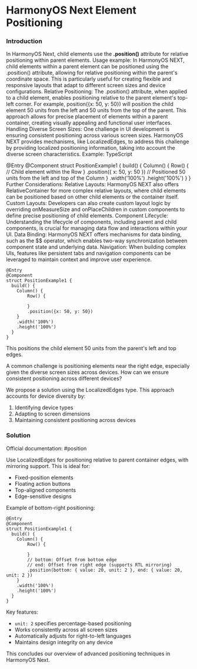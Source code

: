 # HarmonyOS Next Element Positioning

### Introduction

In HarmonyOS Next, child elements use the **.position()** attribute for relative positioning within parent elements. Usage example:
In HarmonyOS NEXT, child elements within a parent element can be positioned using the .position() attribute, allowing for relative positioning within the parent's coordinate space. This is particularly useful for creating flexible and responsive layouts that adapt to different screen sizes and device configurations. 
Relative Positioning:
The .position() attribute, when applied to a child element, enables positioning relative to the parent element's top-left corner.
For example, position({x: 50, y: 50}) will position the child element 50 units from the left and 50 units from the top of the parent.
This approach allows for precise placement of elements within a parent container, creating visually appealing and functional user interfaces. 
Handling Diverse Screen Sizes:
One challenge in UI development is ensuring consistent positioning across various screen sizes.
HarmonyOS NEXT provides mechanisms, like LocalizedEdges, to address this challenge by providing localized positioning information, taking into account the diverse screen characteristics. 
Example:
TypeScript

@Entry @Component
struct PositionExample1 {
  build() {
    Column() {
      Row() {
        // Child element within the Row
      }
      .position({ x: 50, y: 50 }) // Positioned 50 units from the left and top of the Column
    }
    .width('100%')
    .height('100%')
  }
}
Further Considerations:
Relative Layouts:
HarmonyOS NEXT also offers RelativeContainer for more complex relative layouts, where child elements can be positioned based on other child elements or the container itself. 
Custom Layouts:
Developers can also create custom layout logic by overriding onMeasureSize and onPlaceChildren in custom components to define precise positioning of child elements. 
Component Lifecycle:
Understanding the lifecycle of components, including parent and child components, is crucial for managing data flow and interactions within your UI. 
Data Binding:
HarmonyOS NEXT offers mechanisms for data binding, such as the $$ operator, which enables two-way synchronization between component state and underlying data. 
Navigation:
When building complex UIs, features like persistent tabs and navigation components can be leveraged to maintain context and improve user experience. 

```
@Entry
@Component
struct PositionExample1 {
  build() {
    Column() {
        Row() {
            
        }
        .position({x: 50, y: 50})
    }
    .width('100%')
    .height('100%')
  }
}
```

This positions the child element 50 units from the parent's left and top edges.

A common challenge is positioning elements near the right edge, especially given the diverse screen sizes across devices. How can we ensure consistent positioning across different devices?

We propose a solution using the LocalizedEdges type. This approach accounts for device diversity by:

1. Identifying device types
2. Adapting to screen dimensions
3. Maintaining consistent positioning across devices

### Solution

Official documentation:
\#position

Use LocalizedEdges for positioning relative to parent container edges, with mirroring support. This is ideal for:

- Fixed-position elements
- Floating action buttons
- Top-aligned components
- Edge-sensitive designs

Example of bottom-right positioning:

```
@Entry
@Component
struct PositionExample1 {
  build() {
    Column() {
        Row() {
            
        }
        // bottom: Offset from bottom edge
        // end: Offset from right edge (supports RTL mirroring)
        .position(bottom: { value: 20, unit: 2 }, end: { value: 20, unit: 2 })
    }
    .width('100%')
    .height('100%')
  }
}
```

Key features:

- `unit: 2` specifies percentage-based positioning
- Works consistently across all screen sizes
- Automatically adjusts for right-to-left languages
- Maintains design integrity on any device

This concludes our overview of advanced positioning techniques in HarmonyOS Next.
